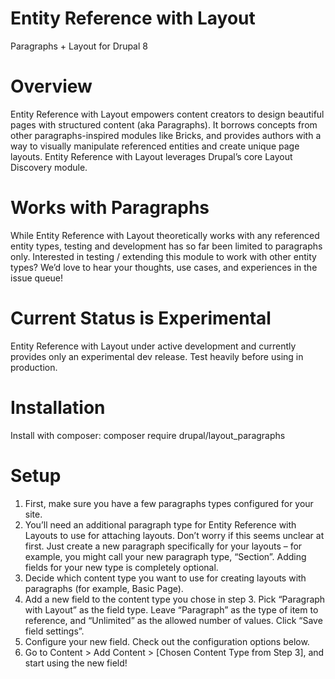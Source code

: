 Entity Reference with Layout
============================

Paragraphs + Layout for Drupal 8

Overview
========

Entity Reference with Layout empowers content creators to design beautiful pages with structured content (aka Paragraphs). It borrows concepts from other paragraphs-inspired modules like Bricks, and provides authors with a way to visually manipulate referenced entities and create unique page layouts. Entity Reference with Layout leverages Drupal’s core Layout Discovery module.

Works with Paragraphs
=====================

While Entity Reference with Layout theoretically works with any referenced entity types, testing and development has so far been limited to paragraphs only. Interested in testing / extending this module to work with other entity types? We’d love to hear your thoughts, use cases, and experiences in the issue queue!

Current Status is Experimental
==============================

Entity Reference with Layout under active development and currently provides only an experimental dev release. Test heavily before using in production.

Installation
============

Install with composer:
composer require drupal/layout_paragraphs

Setup
=====

1. First, make sure you have a few paragraphs types configured for your site.
2. You’ll need an additional paragraph type for Entity Reference with Layouts to use for attaching layouts. Don’t worry if this seems unclear at first. Just create a new paragraph specifically for your layouts – for example, you might call your new paragraph type, “Section”. Adding fields for your new type is completely optional.
3. Decide which content type you want to use for creating layouts with paragraphs (for example, Basic Page).
4. Add a new field to the content type you chose in step 3. Pick “Paragraph with Layout” as the field type. Leave “Paragraph” as the type of item to reference, and “Unlimited” as the allowed number of values. Click “Save field settings”.
5. Configure your new field. Check out the configuration options below.
6. Go to Content > Add Content > [Chosen Content Type from Step 3], and start using the new field!
